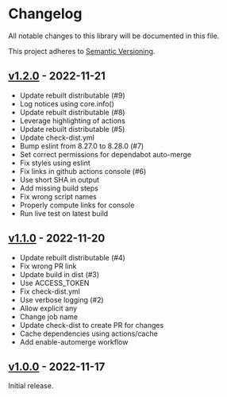 # Changelog

All notable changes to this library will be documented in this file.

This project adheres to [Semantic Versioning](https://semver.org/spec/v2.0.0.html).

## [v1.2.0](https://github.com/NexusPHP/no-merge-commits/compare/v1.1.0...v1.2.0) - 2022-11-21

- Update rebuilt distributable (#9)
- Log notices using core.info()
- Update rebuilt distributable (#8)
- Leverage highlighting of actions
- Update rebuilt distributable (#5)
- Update check-dist.yml
- Bump eslint from 8.27.0 to 8.28.0 (#7)
- Set correct permissions for dependabot auto-merge
- Fix styles using eslint
- Fix links in github actions console (#6)
- Use short SHA in output
- Add missing build steps
- Fix wrong script names
- Properly compute links for console
- Run live test on latest build

## [v1.1.0](https://github.com/NexusPHP/no-merge-commits/compare/v1.0.0...v1.1.0) - 2022-11-20

- Update rebuilt distributable (#4)
- Fix wrong PR link
- Update build in dist (#3)
- Use ACCESS_TOKEN
- Fix check-dist.yml
- Use verbose logging (#2)
- Allow explicit any
- Change job name
- Update check-dist to create PR for changes
- Cache dependencies using actions/cache
- Add enable-automerge workflow

## [v1.0.0](https://github.com/NexusPHP/no-merge-commits/releases/tag/v1.0.0) - 2022-11-17

Initial release.
